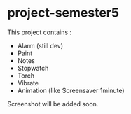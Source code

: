 # project-semester5

This project contains :
- Alarm (still dev)
- Paint
- Notes
- Stopwatch
- Torch
- Vibrate
- Animation (like Screensaver 1minute)

Screenshot will be added soon.
